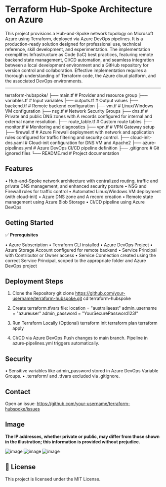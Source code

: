 Terraform Hub-Spoke Architecture on Azure
=========================================

This project provisions a Hub-and-Spoke network topology on Microsoft Azure using Terraform, deployed via Azure DevOps pipelines. It is a production-ready solution designed for professional use, technical reference, skill development, and experimentation. The implementation exemplifies Infrastructure as Code (IaC) best practices, featuring remote backend state management, CI/CD automation, and seamless integration between a local development environment and a GitHub repository for version control and collaboration. Effective implementation requires a thorough understanding of Terraform code, the Azure cloud platform, and the associated DevOps environments.

--------------------
terraform-hubspoke/
├── main.tf # Provider and resource group
├── variables.tf # Input variables
├── outputs.tf # Output values
├── backend.tf # Remote backend configuration
├── vm.tf # Linux/Windows VM configuration
├── nsg.tf # Network Security Groups
├── dns.tf # Private and public DNS zones with A records configured for internal and external name resolution.
├── route_table.tf # Custom route tables
├── monitor.tf # Monitoring and diagnostics
├── vpn.tf # VPN Gateway setup
├── firewall.tf # Azure Firewall deployment with network and application rules configured for traffic filtering and security control.
├── cloud-init-dns.yaml # Cloud-init configuration for DNS VM and Apache2
├── azure-pipelines.yml # Azure DevOps CI/CD pipeline definition
├── .gitignore # Git ignored files
└── README.md # Project documentation

Features
-----------
• Hub-and-Spoke network architecture with centralized routing, traffic and private DNS management, and enhanced security posture
• NSG and Firewall rules for traffic control
• Automated Linux/Windows VM deployment (with cloud-init)
• Azure DNS zone and A record creation
• Remote state management using Azure Blob Storage
• CI/CD pipeline using Azure DevOps

Getting Started
------------------
✅ **Prerequisites**

• Azure Subscription
• Terraform CLI installed
• Azure DevOps Project
• Azure Storage Account configured for remote backend
• Service Principal with Contributor or Owner access
• Service Connection created using the correct Service Principal, scoped to the appropriate folder and Azure DevOps project


Deployment Steps
-------------------
1. Clone the Repository
   git clone https://github.com/your-username/terraform-hubspoke.git
   cd terraform-hubspoke

2. Create terraform.tfvars file:
   location       = "australiaeast"
   admin_username = "azureuser"
   admin_password = "YourSecurePassword123!"

3. Run Terraform Locally (Optional)
   terraform init
   terraform plan
   terraform apply

4. CI/CD via Azure DevOps
   Push changes to main branch. Pipeline in azure-pipelines.yml triggers automatically.

Security
-----------
• Sensitive variables like admin_password stored in Azure DevOps Variable Groups.
• .terraform/ and .tfvars excluded via .gitignore.

Contact
----------
Open an issue: https://github.com/your-username/terraform-hubspoke/issues

Image
----------

**The IP addresses, whether private or public, may differ from those shown in the illustration; this information is provided without prejudice.**

![image](https://github.com/user-attachments/assets/ba8a29ba-1ce2-4129-ab68-75f43f8904ba)
![image](https://github.com/user-attachments/assets/84929eba-2567-40dd-a49b-915e98cc4cb0)
![image](https://github.com/user-attachments/assets/e6ee7f78-1f3f-4e79-b0f1-250092d44c48)









📝 License
----------
This project is licensed under the MIT License.
